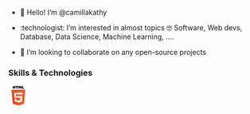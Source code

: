 - 👋 Hello! I’m @camillakathy
- <p>:technologist: I’m interested in almost topics 🤓 Software, Web devs, Database, Data Science, Machine Learning, .... </p>
- 💞️ I’m looking to collaborate on any open-source projects
<h3>Skills & Technologies</h3>
<p align="left">
    <img src="https://raw.githubusercontent.com/devicons/devicon/master/icons/html5/html5-original-wordmark.svg" alt="html5" width="40" height="40"/>
</p>
